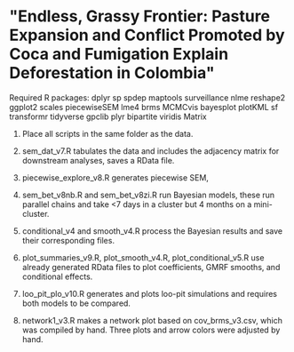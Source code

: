 # "Endless, Grassy Frontier: Pasture Expansion and Conflict Promoted by Coca and Fumigation Explain Deforestation in Colombia"


Required R packages:
dplyr
sp
spdep
maptools
surveillance
nlme
reshape2
ggplot2
scales
piecewiseSEM
lme4
brms
MCMCvis
bayesplot
plotKML
sf
transformr
tidyverse
gpclib
plyr
bipartite
viridis
Matrix

1) Place all scripts in the same folder as the data.

2) sem_dat_v7.R tabulates the data and includes the adjacency matrix for downstream analyses, saves a RData file.

3) piecewise_explore_v8.R generates piecewise SEM,

4) sem_bet_v8nb.R and sem_bet_v8zi.R run Bayesian models, these run parallel chains and take <7 days in a cluster but 4 months on a mini-cluster.

5) conditional_v4 and smooth_v4.R process the Bayesian results and save their corresponding files.

6) plot_summaries_v9.R, plot_smooth_v4.R, plot_conditional_v5.R use already generated RData files to plot coefficients, GMRF smooths, and conditional effects.

7) loo_pit_plo_v10.R generates and plots loo-pit simulations and requires both models to be compared.

8) network1_v3.R makes a network plot based on cov_brms_v3.csv, which was compiled by hand. Three plots and arrow colors were adjusted by hand.
